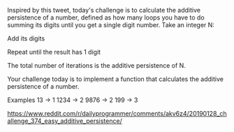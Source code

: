 Inspired by this tweet, today's challenge is to calculate the additive persistence of a number, defined as how many loops you have to do summing its digits until you get a single digit number. Take an integer N:

Add its digits

Repeat until the result has 1 digit

The total number of iterations is the additive persistence of N.

Your challenge today is to implement a function that calculates the additive persistence of a number.

Examples
13 -> 1
1234 -> 2
9876 -> 2
199 -> 3

https://www.reddit.com/r/dailyprogrammer/comments/akv6z4/20190128_challenge_374_easy_additive_persistence/
